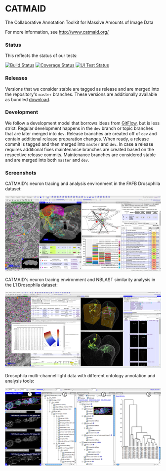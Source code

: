 # CATMAID

The Collaborative Annotation Toolkit for Massive Amounts of Image Data

For more information, see http://www.catmaid.org/

### Status

This reflects the status of our tests:

[![Build Status](https://travis-ci.org/catmaid/CATMAID.svg?branch=master)](https://travis-ci.org/catmaid/CATMAID)
[![Coverage Status](https://coveralls.io/repos/catmaid/CATMAID/badge.svg?branch=master)](https://coveralls.io/r/catmaid/CATMAID)
[![UI Test Status](https://saucelabs.com/buildstatus/catmaid)](https://saucelabs.com/u/catmaid)

### Releases

Versions that we consider stable are tagged as release and are merged into the
repository's `master` branches. These versions are additionally available as
bundled [download](https://github.com/catmaid/CATMAID/releases).

### Development

We follow a development model that borrows ideas from
[GitFlow](http://nvie.com/posts/a-successful-git-branching-model/), but is less
strict. Regular development happens in the `dev` branch or topic branches that
are later merged into `dev`. Release branches are created off of `dev` and
contain additional release preparation changes. When ready, a release commit
is tagged and then merged into `master` and `dev`. In case a release requires
additional fixes maintenance branches are created based on the respective
release commits. Maintenance branches are considered stable and are merged into
both `master` and `dev`.

### Screenshots

CATMAID's neuron tracing and analysis environment in the FAFB Drosophila
dataset:

![Image of CATMAID's neuron tracing and analysis environment in the FAFB Drosophila dataset](sphinx-doc/source/_static/screenshots/catmaid-screenshot-workplace-2.jpeg?raw=true "Image of CATMAID's neuron tracing and analysis environment in the FAFB Drosophila dataset")

CATMAID's neuron tracing environment and NBLAST similarity analysis in the L1
Drosophila dataset:

![Image of CATMAID's neuron tracing environment and NBLAST similarity analysis in the L1 Drosophila dataset](sphinx-doc/source/_static/screenshots/catmaid-screenshot-workplace.jpeg?raw=true "Image of CATMAID's neuron tracing environment and NBLAST similarity analysis in the L1 Drosophila dataset")

Drosophila multi-channel light data with different ontology annotation and analysis tools:

![Image of Drosophila light data and different ontology annotation and analysis tools](sphinx-doc/source/_static/screenshots/catmaid-onto.png?raw=true "Image of Drosophila light data and different ontology annotation and analysis tools")
